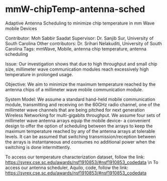 # mmW-chipTemp-antenna-sched
Adaptive Antenna Scheduling to minimize chip temperature in mm Wave mobile Devices

Contributor: Moh Sabbir Saadat
Supervisor: Dr. Sanjib Sur, University of South Carolina
Other contributors: Dr. Srihari Nelakuditi, University of South Carolina
Tags: mmWave, Mobile, antenna chip temperature, antenna scheduling

Issue: Our investigation shows that due to high throughput and small chip size, millimeter wave communication modules reach excessively high temperature in prolonged usage.   

Objective: We aim to minimize the maximum temperature reached by the antenna chips of a millimeter wave mobile communication module.

System Model: We assume a standard hand-held mobile communication module, transmitting and receiving on the 60GHz radio channel, one of the millimeter wave channels that are being pitched for next generation Wireless Networking for multi-gigabits throughput. We assume four sets of millimeter wave antenna arrays equip the mobile device- a convenient design to offer the option of scheduling between the arrays to keep the maximum temperature reached by any of the antenna arrays at tolerable levels. It can be assumed that switching transmission/reception between the arrays is instantaneous and consumes no additional power when the switching is done intermittently. 

To access our temperature characterization dataset, follow the link: https://syrex.cse.sc.edu/awards/nsf1910853/#nsf1910853_codedata \n
To access our antenna scheduler, Aquilo, code, follow the link: https://syrex.cse.sc.edu/awards/nsf1910853/#nsf1910853_codedata
